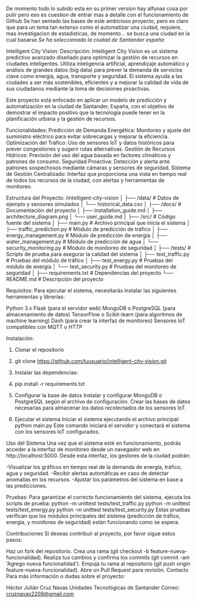 De momento todo lo subido esta en su primer version
hay alfunas cosa por pulir pero eso es cuestion de entrar mas a detalle con el funcionamiento de Github
Se han sentado las bases de este ambicioso proyecto, pero es claro que para un tema tan extenso como el automatizar una ciudad, requiere, mas investigacion de estadisticas, de momento...
se busca una ciudad en la cual basarse
*Se ha seleccionado la ciudad de Santander españa*

Intelligent City Vision:
Descripción:
Intelligent City Vision es un sistema predictivo avanzado diseñado para optimizar la gestión de recursos en ciudades inteligentes. Utiliza inteligencia artificial, aprendizaje automático y análisis de grandes datos (big data) para prever la demanda de servicios clave como energía, agua, transporte y seguridad. El sistema ayuda a las ciudades a ser más sostenibles, eficientes y a mejorar la calidad de vida de sus ciudadanos mediante la toma de decisiones proactivas.

Este proyecto está enfocado en aplicar un modelo de predicción y automatización en la ciudad de Santander, España, con el objetivo de demostrar el impacto positivo que la tecnología puede tener en la planificación urbana y la gestión de recursos.

Funcionalidades:
Predicción de Demanda Energética: Monitoreo y ajuste del suministro eléctrico para evitar sobrecargas y mejorar la eficiencia.
Optimización del Tráfico: Uso de sensores IoT y datos históricos para prever congestiones y sugerir rutas alternativas.
Gestión de Recursos Hídricos: Previsión del uso del agua basada en factores climáticos y patrones de consumo.
Seguridad Proactiva: Detección y alerta ante patrones sospechosos mediante cámaras y sensores de seguridad.
Sistema de Gestión Centralizado: Interfaz que proporciona una vista en tiempo real de todos los recursos de la ciudad, con alertas y herramientas de monitoreo.

Estructura del Proyecto:
/intelligent-city-vision
│
├── /data/                     # Datos de ejemplo y sensores simulados
│   └── historical_data.csv
│
├── /docs/                     # Documentación del proyecto
│   ├── installation_guide.md
│   ├── architecture_diagram.png
│   └── user_guide.md
│
├── /src/                      # Código fuente del sistema
│   ├── main.py                # Archivo principal que inicia el sistema
│   ├── traffic_prediction.py  # Módulo de predicción de tráfico
│   ├── energy_management.py   # Módulo de predicción de energía
│   ├── water_management.py    # Módulo de predicción de agua
│   └── security_monitoring.py # Módulo de monitoreo de seguridad
│
├── /tests/                    # Scripts de prueba para asegurar la calidad del sistema
│   ├── test_traffic.py        # Pruebas del módulo de tráfico
│   ├── test_energy.py         # Pruebas del módulo de energía
│   └── test_security.py       # Pruebas del monitoreo de seguridad
│
├── requirements.txt           # Dependencias del proyecto
└── README.md                  # Descripción del proyecto

Requisitos:
Para ejecutar el sistema, necesitarás instalar las siguientes herramientas y librerías:

Python 3.x
Flask (para el servidor web)
MongoDB o PostgreSQL (para almacenamiento de datos)
TensorFlow o Scikit-learn (para algoritmos de machine learning)
Dash (para crear la interfaz de monitoreo)
Sensores IoT compatibles con MQTT o HTTP

Instalación:
1. Clonar el repositorio
2. git clone https://github.com/tuusuario/intelligent-city-vision.git

2. Instalar las dependencias:
3. pip install -r requirements.txt

3. Configurar la base de datos
Instalar y configurar MongoDB o PostgreSQL según el archivo de configuración.
Crear las bases de datos necesarias para almacenar los datos recolectados de los sensores IoT.
4. Ejecutar el sistema
Iniciar el sistema ejecutando el archivo principal:
python main.py
Este comando iniciará el servidor y conectará el sistema con los sensores IoT configurados.

Uso del Sistema
Una vez que el sistema esté en funcionamiento, podrás acceder a la interfaz de monitoreo desde un navegador web en http://localhost:5000. Desde esta interfaz, los gestores de la ciudad podrán:

-Visualizar los gráficos en tiempo real de la demanda de energía, tráfico, agua y seguridad.
-Recibir alertas automáticas en caso de detectar anomalías en los recursos.
-Ajustar los parámetros del sistema en base a las predicciones.

Pruebas:
Para garantizar el correcto funcionamiento del sistema, ejecuta los scripts de prueba:
python -m unittest tests/test_traffic.py
python -m unittest tests/test_energy.py
python -m unittest tests/test_security.py
Estas pruebas verifican que los módulos principales del sistema (predicción de tráfico, energía, y monitoreo de seguridad) están funcionando como se espera.

Contribuciones
Si deseas contribuir al proyecto, por favor sigue estos pasos:

Haz un fork del repositorio.
Crea una rama (git checkout -b feature-nueva-funcionalidad).
Realiza tus cambios y confirma los commits (git commit -am 'Agrego nueva funcionalidad').
Empuja tu rama al repositorio (git push origin feature-nueva-funcionalidad).
Abre un Pull Request para revisión.
Contacto
Para más información o dudas sobre el proyecto:

Héctor Julián Cruz Navas
Unidades Tecnológicas de Santander
Correo: cruznavas2208@gmail.com
